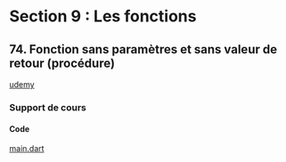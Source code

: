# Section 9 : Les fonctions

## 74. Fonction sans paramètres et sans valeur de retour (procédure)

[udemy](https://www.udemy.com/course/flutter-dart-creez-des-applications-pour-ios-et-android/learn/lecture/26927284#overview)

### Support de cours

#### Code

[main.dart](main.dart)

